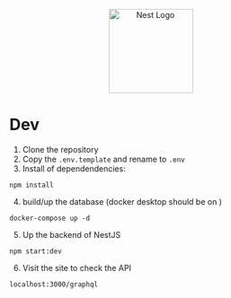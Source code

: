 <p align="center">
  <a href="http://nestjs.com/" target="blank"><img src="https://nestjs.com/img/logo-small.svg" width="150" alt="Nest Logo" /></a>
</p>

# Dev

1. Clone the repository 
2. Copy the ```.env.template``` and rename to ```.env```
3. Install of dependendencies:
```
npm install
```
4. build/up the database (docker desktop should be on )

```
docker-compose up -d
```
5. Up the backend of NestJS
```
npm start:dev
```

6. Visit the site to check the API
```
localhost:3000/graphql
```
